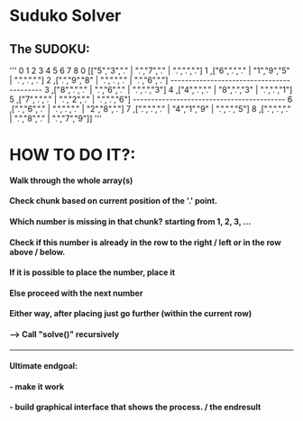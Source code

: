 # Suduko Solver

## The SUDOKU:

'''    0   1   2     3   4   5     6   7   8
  0 [["5","3","." | ".","7","." | ".",".","."]
  1 ,["6",".","." | "1","9","5" | ".",".","."]
  2 ,[".","9","8" | ".",".","." | ".","6","."]
    ------------------------------------------
  3 ,["8",".","." | ".","6","." | ".",".","3"]
  4 ,["4",".","." | "8",".","3" | ".",".","1"]
  5 ,["7",".","." | ".","2","." | ".",".","6"]
    ------------------------------------------
  6 ,[".","6","." | ".",".","." | "2","8","."]
  7 ,[".",".","." | "4","1","9" | ".",".","5"]
  8 ,[".",".","." | ".","8","." | ".","7","9"]]
'''

# HOW TO DO IT?:

#### Walk through the whole array(s)

#### Check chunk based on current position of the '.' point.

#### Which number is missing in that chunk? starting from 1, 2, 3, ...

#### Check if this number is already in the row to the right / left or in the row above / below.

#### If it is possible to place the number, place it

#### Else proceed with the next number

#### Either way, after placing just go further (within the current row)

#### --> Call "solve()" recursively

---

#### Ultimate endgoal:

#### - make it work

#### - build graphical interface that shows the process. / the endresult
